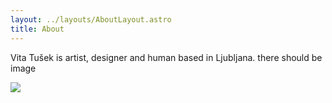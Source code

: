 ```yaml
---
layout: ../layouts/AboutLayout.astro
title: About
---
```

Vita Tušek is artist, designer and human based in Ljubljana. there should be image

![](/images/Karma%20CPU.png)